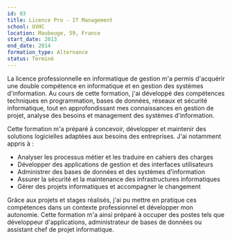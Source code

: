 ```yaml
---
id: 03
title: Licence Pro - IT Management
school: UVHC
location: Maubeuge, 59, France
start_date: 2013
end_date: 2014
formation_type: Alternance
status: Terminé
---
```


La licence professionnelle en informatique de gestion m'a permis d'acquérir une double compétence en informatique et en gestion des systèmes d'information. Au cours de cette formation, j'ai développé des compétences techniques en programmation, bases de données, réseaux et sécurité informatique, tout en approfondissant mes connaissances en gestion de projet, analyse des besoins et management des systèmes d'information.

Cette formation m'a préparé à concevoir, développer et maintenir des solutions logicielles adaptées aux besoins des entreprises. J'ai notamment appris à :

* Analyser les processus métier et les traduire en cahiers des charges
* Développer des applications de gestion et des interfaces utilisateurs
* Administrer des bases de données et des systèmes d'information
* Assurer la sécurité et la maintenance des infrastructures informatiques
* Gérer des projets informatiques et accompagner le changement

Grâce aux projets et stages réalisés, j'ai pu mettre en pratique ces compétences dans un contexte professionnel et développer mon autonomie. Cette formation m'a ainsi préparé à occuper des postes tels que développeur d'applications, administrateur de bases de données ou assistant chef de projet informatique.
